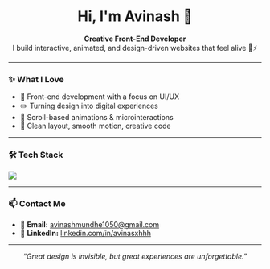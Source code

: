 <h1 align="center">Hi, I'm Avinash 👋</h1>

<p align="center">
  <b>Creative Front-End Developer</b><br>
  I build interactive, animated, and design-driven websites that feel alive 🎨⚡
</p>

---

### ✨ What I Love

- 🎯 Front-end development with a focus on UI/UX  
- ✏️ Turning design into digital experiences  
- 🧪 Scroll-based animations & microinteractions  
- 📐 Clean layout, smooth motion, creative code  

---

### 🛠 Tech Stack

<p align="left">
  <img src="https://skillicons.dev/icons?i=html,css,tailwind,js,react,github,git,figma,photoshop,illustrator" />
</p>

---

### 📫 Contact Me

- 📧 **Email:** avinashmundhe1050@gmail.com  
- 🔗 **LinkedIn:** [linkedin.com/in/avinasxhhh](https://www.linkedin.com/in/avinasxhhh)

---

<p align="center"><i>“Great design is invisible, but great experiences are unforgettable.”</i></p>
